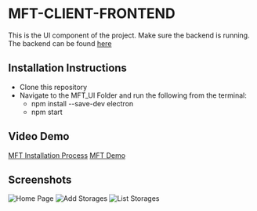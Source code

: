 # MFT-CLIENT-FRONTEND
This is the UI component of the project. Make sure the backend is running. The backend can be found [here](https://github.com/anish-kristipati/mft-ui-backend.git)

## Installation Instructions
- Clone this repository
- Navigate to the MFT_UI Folder and run the following from the terminal:
    - npm install --save-dev electron
    - npm start

## Video Demo
[MFT Installation Process](https://www.youtube.com/watch?v=1WSCiPQAG1Q)
[MFT Demo](https://www.youtube.com/watch?v=jITgCBI1UrM&feature=youtu.be)

## Screenshots
![Home Page](MFT_UI/Images/Home.png)
![Add Storages](MFT_UI/Images/AddStorages.png)
![List Storages](MFT_UI/Images/Storages.png)
